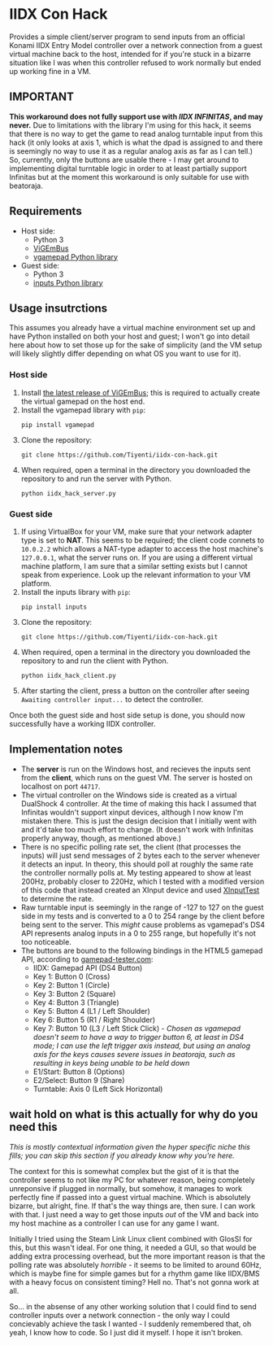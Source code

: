 # IIDX Con Hack
Provides a simple client/server program to send inputs from an official
Konami IIDX Entry Model controller over a network connection from a guest
virtual machine back to the host,  intended for if you're stuck in a bizarre
situation like I was when this controller refused to work normally but ended up
working fine in a VM.


## IMPORTANT

**This workaround does not fully support use with *IIDX INFINITAS*, and may never.** Due to limitations with the library I'm using for this hack, it seems that there is no way to get the game to read analog turntable input from this hack (it only looks at axis 1, which is what the dpad is assigned to and there is seemingly no way to use it as a regular analog axis as far as I can tell.) So, currently, only the buttons are usable there - I may get around to implementing digital turntable logic in order to at least partially support Infinitas but at the moment this workaround is only suitable for use with beatoraja.

## Requirements
* Host side:
  * Python 3
  * [ViGEmBus](https://github.com/ViGEm/ViGEmBus)
  * [vgamepad Python library](https://pypi.org/project/vgamepad/)
* Guest side:
  * Python 3
  * [inputs Python library](https://pypi.org/project/inputs/)

## Usage insutrctions
This assumes you already have a virtual machine environment set up and have Python installed 
on both your host and guest; I won't go into detail here about how to set those up for the
sake of simplicity (and the VM setup will likely slightly differ depending on what OS
you want to use for it).

### Host side
1. Install [the latest release of ViGEmBus](https://github.com/ViGEm/ViGEmBus/releases/latest);
   this is required to actually create the virtual gamepad on the host end.
2. Install the vgamepad library with `pip`: 
   ```
   pip install vgamepad
   ```
3. Clone the repository:
   ```
   git clone https://github.com/Tiyenti/iidx-con-hack.git
   ```
4. When required, open a terminal in the directory you downloaded the repository to and run the
   server with Python. 
   ```
   python iidx_hack_server.py
   ```

### Guest side
1. If using VirtualBox for your VM, make sure that your network adapter type is set to **NAT**.
   This seems to be required; the client code connets to `10.0.2.2` which allows a NAT-type adapter to access the host machine's `127.0.0.1`, what the server runs on. If you are using
   a different virtual machine platform, I am sure that a similar setting exists but I cannot
   speak from experience. Look up the relevant information to your VM platform.
2. Install the inputs library with `pip`: 
   ```
   pip install inputs
   ```
3. Clone the repository:
   ```
   git clone https://github.com/Tiyenti/iidx-con-hack.git
   ```
4. When required, open a terminal in the directory you downloaded the repository to and run the
   client with Python. 
   ```
   python iidx_hack_client.py
   ```
5. After starting the client, press a button on the controller after seeing `Awaiting controller input...` to detect the controller.

Once both the guest side and host side setup is done, you should now successfully have a working
IIDX controller.

## Implementation notes
* The **server** is run on the Windows host, and recieves the inputs sent from
  the **client**, which runs on the guest VM. The server is hosted on localhost
  on port `44717`.
* The virtual controller on the Windows side is created as a virtual DualShock 4 controller. At the time of making this hack I assumed that Infinitas wouldn't support xinput devices, although I now know I'm mistaken there. This is just the design decision that I initially went with and it'd take too much effort to change. (It doesn't work with Infinitas properly anyway, though, as mentioned above.)
* There is no specific polling rate set, the client (that processes the inputs) will just
  send messages of 2 bytes each to the server whenever it detects an input. In theory, this should poll
  at roughly the same rate the controller normally polls at. My testing appeared to show at least 200Hz,
  probably closer to 220Hz, which I tested with a modified version of this code that instead created an XInput device and used [XInputTest](https://github.com/chrizonix/XInputTest) to
  determine the rate.
* Raw turntable input is seemingly in the range of -127 to 127 on the guest side in my tests and is converted to a 0 to 254 range by the client before being sent to the server. This *might* cause problems as vgamepad's DS4 API represents analog inputs in a 0 to 255 range, but hopefully it's not too noticeable.
* The buttons are bound to the following bindings in the HTML5 gamepad API, according to [gamepad-tester.com](https://gamepad-tester.com/):
  * IIDX: Gamepad API (DS4 Button)
  * Key 1: Button 0 (Cross)
  * Key 2: Button 1 (Circle)
  * Key 3: Button 2 (Square)
  * Key 4: Button 3 (Triangle)
  * Key 5: Button 4 (L1 / Left Shoulder)
  * Key 6: Button 5 (R1 / Right Shoulder)
  * Key 7: Button 10 (L3 / Left Stick Click) - *Chosen as vgamepad doesn't seem to have a way to trigger button 6, at least in DS4 mode; I can use the left trigger axis instead, but using an analog axis for the keys causes severe issues in beatoraja, such as resulting in keys being unable to be held down*
  * E1/Start: Button 8 (Options)
  * E2/Select: Button 9 (Share)
  * Turntable: Axis 0 (Left Sick Horizontal)

## wait hold on what is this actually for why do you need this
*This is mostly contextual information given the hyper specific niche this
fills; you can skip this section if you already know why you're here.*

The context for this is somewhat complex but the gist of it is that the
controller seems to not  like my PC for whatever reason, being completely
unreponsive if plugged in normally, but somehow, it manages to work
perfectly fine if passed into a guest virtual machine. Which is absolutely
bizarre, but alright, fine. If that's the way things are, then sure. I can
work with that. I just need a way to get those inputs *out* of the VM and
back into my host machine as a controller I can use for any game I want.

Initially I tried using the Steam Link Linux client combined with GlosSI for this,
but this wasn't ideal. For one thing, it needed a GUI, so that would be adding extra
processing overhead, but the more important reason is that the polling rate was
absolutely *horrible* - it seems to be limited to around 60Hz, which is maybe fine
for simple games but for a rhythm game like IIDX/BMS with a heavy focus on consistent
timing? Hell no. That's not gonna work at all.

So... in the absense of any other working solution that I could find to send controller
inputs over a network connection - the only way I could concievably achieve the task I
wanted - I suddenly remembered that, oh yeah, I know how to code. So I just did it myself.
I hope it isn't broken.